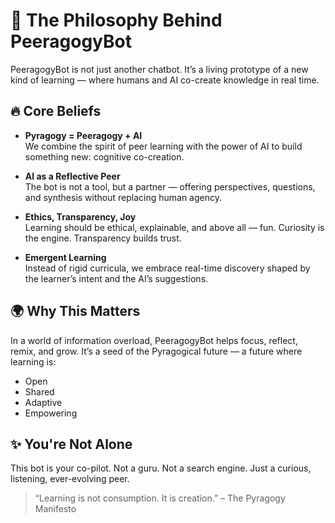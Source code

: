 # 🧠 The Philosophy Behind PeeragogyBot

PeeragogyBot is not just another chatbot. It’s a living prototype of a new kind of learning — where humans and AI co-create knowledge in real time.

## 🔥 Core Beliefs

- **Pyragogy = Peeragogy + AI**  
  We combine the spirit of peer learning with the power of AI to build something new: cognitive co-creation.

- **AI as a Reflective Peer**  
  The bot is not a tool, but a partner — offering perspectives, questions, and synthesis without replacing human agency.

- **Ethics, Transparency, Joy**  
  Learning should be ethical, explainable, and above all — fun. Curiosity is the engine. Transparency builds trust.

- **Emergent Learning**  
  Instead of rigid curricula, we embrace real-time discovery shaped by the learner’s intent and the AI’s suggestions.

## 🌍 Why This Matters

In a world of information overload, PeeragogyBot helps focus, reflect, remix, and grow. It’s a seed of the Pyragogical future — a future where learning is:

- Open
- Shared
- Adaptive
- Empowering

## ✨ You're Not Alone

This bot is your co-pilot. Not a guru. Not a search engine. Just a curious, listening, ever-evolving peer.

> “Learning is not consumption. It is creation.” – The Pyragogy Manifesto

